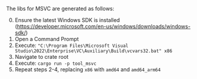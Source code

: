 The libs for MSVC are generated as follows:

0. Ensure the latest Windows SDK is installed (https://developer.microsoft.com/en-us/windows/downloads/windows-sdk/)
1. Open a Command Prompt
2. Execute: `"C:\Program Files\Microsoft Visual Studio\2022\Enterprise\VC\Auxiliary\Build\vcvars32.bat" x86`
3. Navigate to crate root
4. Execute: `cargo run -p tool_msvc`
5. Repeat steps 2-4, replacing `x86` with `amd64` and `amd64_arm64`
